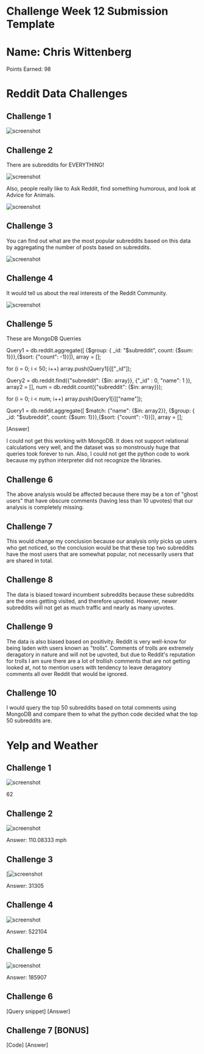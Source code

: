 # Challenge Week 12 Submission Template

# Name: Chris Wittenberg

Points Earned: 98

# Reddit Data Challenges

## Challenge 1

![screenshot](RCheckpoint1.png?raw=true)

## Challenge 2

There are subreddits for EVERYTHING!

![screenshot](RCheckpoint2.png?raw=true)

Also, people really like to Ask Reddit, find something humorous, and look at Advice for Animals.

![screenshot](RCheckpoint4.png?raw=true)

## Challenge 3

You can find out what are the most popular subreddits based on this data by aggregating the number of posts based on subreddits. 

![screenshot](RCheckpoint4.png?raw=true)

## Challenge 4

It would tell us about the real interests of the Reddit Community.

![screenshot](RCheckpoint4.png?raw=true)

## Challenge 5

These are MongoDB Querries

Query1 = db.reddit.aggregate([ {$group: { _id: "$subreddit", count: {$sum: 1}}},{$sort: {"count": -1}}]), array = [];

for (i = 0; i < 50; i++) array.push(Query1[i]["_id"]);

Query2 = db.reddit.find({"subreddit": {$in: array}}, {"_id" : 0, "name": 1 }), array2 = [], num = db.reddit.count({"subreddit": {$in: array}});

for (i = 0; i < num; i++) array.push(Query1[i]["name"]);

Query1 = db.reddit.aggregate([ $match: {"name": {$in: array2}}, {$group: { _id: "$subreddit", count: {$sum: 1}}},{$sort: {"count": -1}}]), array = [];

[Answer]

I could not get this working with MongoDB. It does not support relational calculations very well, and the dataset was so monstrously huge that queries took forever to run. Also, I could not get the python code to work because my python interpreter did not recognize the libraries. 

## Challenge 6

The above analysis would be affected because there may be a ton of "ghost users" that have obscure comments (having less than 10 upvotes) that our analysis is completely missing.

## Challenge 7

This would change my conclusion because our analysis only picks up users who get noticed, so the conclusion would be that these top two subreddits have the most users that are somewhat popular, not necessarily users that are shared in total. 

## Challenge 8

The data is biased toward incumbent subreddits because these subreddits are the ones getting visited, and therefore upvoted. However, newer subreddits will not get as much traffic and nearly as many upvotes. 

## Challenge 9

The data is also biased based on positivity. Reddit is very well-know for being laden with users known as "trolls". Comments of trolls are extremely deragatory in nature and will not be upvoted, but due to Reddit's reputation for trolls I am sure there are a lot of trollish comments that are not getting looked at, not to mention users with tendency to leave deragatory comments all over Reddit that would be ignored.

## Challenge 10

I would query the top 50 subreddits based on total comments using MongoDB and compare them to what the python code decided what the top 50 subreddits are. 

# Yelp and Weather 

## Challenge 1

![screenshot](YCheckpoint1.png?raw=true)

62

## Challenge 2

![screenshot](YCheckpoint2.png?raw=true)

Answer: 110.08333 mph

## Challenge 3

[![screenshot](YCheckpoint3.png?raw=true)

Answer: 31305

## Challenge 4

![screenshot](YCheckpoint4.png?raw=true)

Answer: 522104

## Challenge 5

![screenshot](YCheckpoint5.png?raw=true)

Answer: 185907

## Challenge 6

[Query snippet]
[Answer]

## Challenge 7 [BONUS]

[Code]
[Answer]



